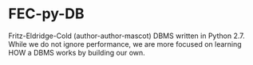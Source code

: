 FEC-py-DB
=========

Fritz-Eldridge-Cold (author-author-mascot) DBMS written in Python 2.7.  While we do not ignore performance, we are more focused on learning HOW a DBMS works by building our own.
